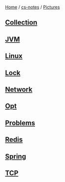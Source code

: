 [Home](https://mengxianbin.github.io) /
[cs-notes](https://mengxianbin.github.io/cs-notes/site) /
[Pictures](https://mengxianbin.github.io/cs-notes/site/Pictures)

## [Collection](https://mengxianbin.github.io/cs-notes/site/Pictures/Collection/)

## [JVM](https://mengxianbin.github.io/cs-notes/site/Pictures/JVM/)

## [Linux](https://mengxianbin.github.io/cs-notes/site/Pictures/Linux/)

## [Lock](https://mengxianbin.github.io/cs-notes/site/Pictures/Lock/)

## [Network](https://mengxianbin.github.io/cs-notes/site/Pictures/Network/)

## [Opt](https://mengxianbin.github.io/cs-notes/site/Pictures/Opt/)

## [Problems](https://mengxianbin.github.io/cs-notes/site/Pictures/Problems/)

## [Redis](https://mengxianbin.github.io/cs-notes/site/Pictures/Redis/)

## [Spring](https://mengxianbin.github.io/cs-notes/site/Pictures/Spring/)

## [TCP](https://mengxianbin.github.io/cs-notes/site/Pictures/TCP/)
